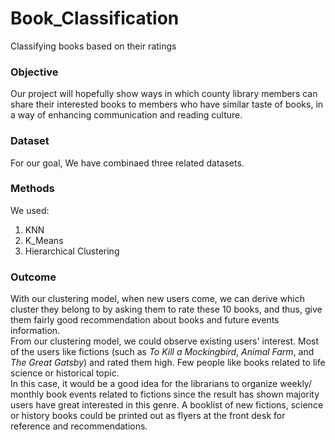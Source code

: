 # Book_Classification
Classifying books based on their ratings

### Objective 

Our project will hopefully show ways in which county library members can share their interested books to members who have similar taste of books, in a way of enhancing communication and reading culture. 

### Dataset

For our goal, We have combinaed three related datasets.

### Methods

We used: 

1. KNN
2. K_Means
3. Hierarchical Clustering
 
### Outcome

With our clustering model, when new users come, we can derive which cluster they belong to by asking them to rate these 10 books, and thus, give them fairly good recommendation about books and future events information.<br>
From our clustering model, we could observe existing users' interest. Most of the users like fictions (such as *To Kill a Mockingbird*, *Animal Farm*, and *The Great Gatsby*) and rated them high. Few people like books related to life science or historical topic. <br>
In this case, it would be a good idea for the librarians to organize weekly/ monthly book events related to fictions since the result has shown majority users have great interested in this genre. A booklist of new fictions, science or history books could be printed out as flyers at the front desk for reference and recommendations. 
